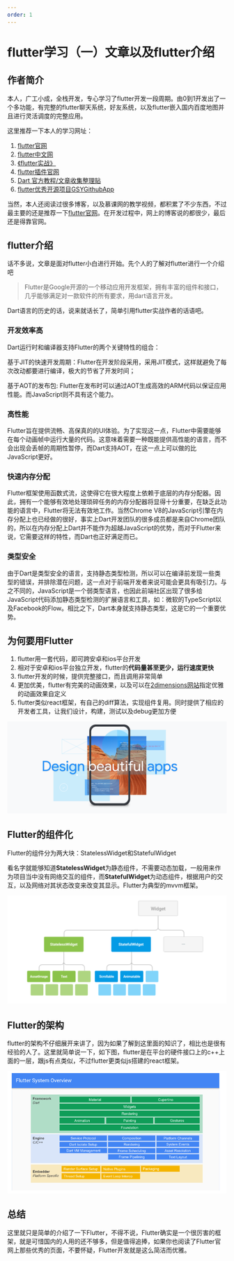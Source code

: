 ```yaml
---
order: 1
---
```


# flutter学习（一）文章以及flutter介绍

## 作者简介
本人，广工小成，全栈开发，专心学习了flutter开发一段周期。由0到1开发出了一个多功能，有完整的flutter聊天系统，好友系统，以及flutter嵌入国内百度地图并且进行灵活调度的完整应用。

这里推荐一下本人的学习网址：
1. [flutter官网](https://flutter.dev/)
2. [flutter中文网](https://flutterchina.club/)
3. [《flutter实战》](https://book.flutterchina.club/)
4. [flutter插件官网](https://pub.dev/)
5. [Dart 官方教程/文章收集整理贴](https://www.dart-china.org/t/topic/541)
6. [flutter优秀开源项目GSYGithubApp](https://github.com/CarGuo/GSYGithubAppFlutter)

当然，本人还阅读过很多博客，以及慕课网的教学视频，都积累了不少东西，不过最主要的还是推荐一下[flutter官网](https://flutter.dev/)。在开发过程中，网上的博客说的都很少，最后还是得靠官网。

## flutter介绍

话不多说，文章是面对flutter小白进行开始。先个人的了解对flutter进行一个介绍吧

> Flutter是Google开源的一个移动应用开发框架，拥有丰富的组件和接口，几乎能够满足对一款软件的所有要求，用dart语言开发。

Dart语言的历史的话，说来就话长了，简单引用flutter实战作者的话语吧。

### 开发效率高

Dart运行时和编译器支持Flutter的两个关键特性的组合：

基于JIT的快速开发周期：Flutter在开发阶段采用，采用JIT模式，这样就避免了每次改动都要进行编译，极大的节省了开发时间；

基于AOT的发布包: Flutter在发布时可以通过AOT生成高效的ARM代码以保证应用性能。而JavaScript则不具有这个能力。

### 高性能

Flutter旨在提供流畅、高保真的的UI体验。为了实现这一点，Flutter中需要能够在每个动画帧中运行大量的代码。这意味着需要一种既能提供高性能的语言，而不会出现会丢帧的周期性暂停，而Dart支持AOT，在这一点上可以做的比JavaScript更好。

### 快速内存分配

Flutter框架使用函数式流，这使得它在很大程度上依赖于底层的内存分配器。因此，拥有一个能够有效地处理琐碎任务的内存分配器将显得十分重要，在缺乏此功能的语言中，Flutter将无法有效地工作。当然Chrome V8的JavaScript引擎在内存分配上也已经做的很好，事实上Dart开发团队的很多成员都是来自Chrome团队的，所以在内存分配上Dart并不能作为超越JavaScript的优势，而对于Flutter来说，它需要这样的特性，而Dart也正好满足而已。

### 类型安全

由于Dart是类型安全的语言，支持静态类型检测，所以可以在编译前发现一些类型的错误，并排除潜在问题，这一点对于前端开发者来说可能会更具有吸引力。与之不同的，JavaScript是一个弱类型语言，也因此前端社区出现了很多给JavaScript代码添加静态类型检测的扩展语言和工具，如：微软的TypeScript以及Facebook的Flow。相比之下，Dart本身就支持静态类型，这是它的一个重要优势。

## 为何要用Flutter
1. flutter用一套代码，即可跨安卓和ios平台开发
2. 相对于安卓和ios平台独立开发，flutter的**代码量甚至更少，运行速度更快**
3. flutter开发的时候，提供完整接口，而且调用非常简单
4. 更加优美，flutter有完美的动画效果，以及可以在[2dimensions网站](https://www.2dimensions.com/)指定优雅的动画效果自定义
5. flutter类似react框架，有自己的diff算法，实现组件复用。同时提供了相应的开发者工具，让我们设计，构建，测试以及debug更加方便

![image](https://github.com/XiaoCheng123/markdownImg/blob/master/flutter%E5%9B%BE%E7%89%87/1.png?raw=true)

## Flutter的组件化
Flutter的组件分为两大块：StatelessWidget和StatefulWidget

看名字就能够知道**StatelessWidget**为静态组件，不需要动态加载，一般用来作为项目当中没有网络交互的组件，而**StatefulWidget**为动态组件，根据用户的交互，以及网络对其状态改变来改变其显示。Flutter为典型的mvvm框架。

![image](https://github.com/XiaoCheng123/markdownImg/blob/master/flutter%E5%9B%BE%E7%89%87/2.png?raw=true)

## Flutter的架构
flutter的架构不仔细展开来讲了，因为如果了解到这里面的知识了，相比也是很有经验的人了。这里就简单说一下，如下图，flutter是在平台的硬件接口上的c++上面的一层，跟js有点类似，不过flutter更类似js搭建的react框架。

![image](https://github.com/XiaoCheng123/markdownImg/blob/master/flutter%E5%9B%BE%E7%89%87/3.png?raw=true)

## 总结
这里就只是简单的介绍了一下Flutter，不得不说，Flutter确实是一个很厉害的框架，就是可惜国内的人用的还不够多，但是值得追捧，如果你也阅读了Flutter官网上那些优秀的页面，不要怀疑，Flutter开发就是这么简洁而优雅。
